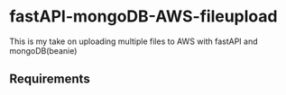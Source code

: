 # fastAPI-mongoDB-AWS-fileupload

This is my take on uploading multiple files to AWS with fastAPI and mongoDB(beanie)

## Requirements
